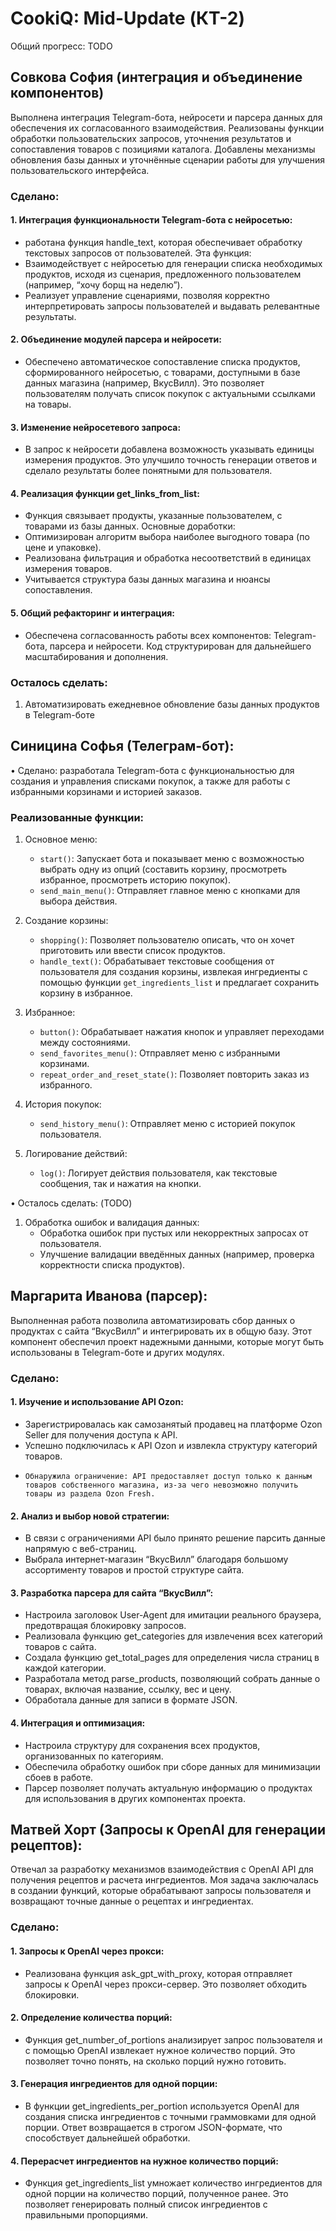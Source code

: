 # CookiQ: Mid-Update (КТ-2)

Общий прогресс: TODO

## Совкова София (интеграция и объединение компонентов)
Выполнена интеграция Telegram-бота, нейросети и парсера данных для обеспечения их согласованного взаимодействия. Реализованы функции обработки пользовательских запросов, уточнения результатов и сопоставления товаров с позициями каталога. Добавлены механизмы обновления базы данных и уточнённые сценарии работы для улучшения пользовательского интерфейса.

### Сделано:
#### 1. Интеграция функциональности Telegram-бота с нейросетью:
- работана функция handle_text, которая обеспечивает обработку текстовых запросов от пользователей. Эта функция:
- Взаимодействует с нейросетью для генерации списка необходимых продуктов, исходя из сценария, предложенного пользователем (например, “хочу борщ на неделю”).
- Реализует управление сценариями, позволяя корректно интерпретировать запросы пользователей и выдавать релевантные результаты.
#### 2.	Объединение модулей парсера и нейросети:
- Обеспечено автоматическое сопоставление списка продуктов, сформированного нейросетью, с товарами, доступными в базе данных магазина (например, ВкусВилл). Это позволяет пользователям получать список покупок с актуальными ссылками на товары.
#### 3. Изменение нейросетевого запроса:
- В запрос к нейросети добавлена возможность указывать единицы измерения продуктов. Это улучшило точность генерации ответов и сделало результаты более понятными для пользователя.
#### 4.	Реализация функции get_links_from_list:
-	Функция связывает продукты, указанные пользователем, с товарами из базы данных. Основные доработки:
- Оптимизирован алгоритм выбора наиболее выгодного товара (по цене и упаковке).
-	Реализована фильтрация и обработка несоответствий в единицах измерения товаров.
-	Учитывается структура базы данных магазина и нюансы сопоставления.
#### 5.	Общий рефакторинг и интеграция:
-	Обеспечена согласованность работы всех компонентов: Telegram-бота, парсера и нейросети. Код структурирован для дальнейшего масштабирования и дополнения.

### Осталось сделать:
1. Автоматизировать ежедневное обновление базы данных продуктов в Telegram-боте

## Синицина Софья (Телеграм-бот):

• Сделано: разработала Telegram-бота с функциональностью для создания и управления списками покупок, а также для работы с избранными корзинами и историей заказов.

### Реализованные функции:
1. Основное меню:
   - `start()`: Запускает бота и показывает меню с возможностью выбрать одну из опций (составить корзину, просмотреть избранное, просмотреть историю покупок).
   - `send_main_menu()`: Отправляет главное меню с кнопками для выбора действия.

2. Создание корзины:
   - `shopping()`: Позволяет пользователю описать, что он хочет приготовить или ввести список продуктов.
   - `handle_text()`: Обрабатывает текстовые сообщения от пользователя для создания корзины, извлекая ингредиенты с помощью функции `get_ingredients_list` и предлагает сохранить корзину в избранное.

3. Избранное:
   - `button()`: Обрабатывает нажатия кнопок и управляет переходами между состояниями.
   - `send_favorites_menu()`: Отправляет меню с избранными корзинами.
   - `repeat_order_and_reset_state()`: Позволяет повторить заказ из избранного.

4. История покупок:
   - `send_history_menu()`: Отправляет меню с историей покупок пользователя.

5. Логирование действий:
   - `log()`: Логирует действия пользователя, как текстовые сообщения, так и нажатия на кнопки.


• Осталось сделать: (TODO)
1. Обработка ошибок и валидация данных:
   - Обработка ошибок при пустых или некорректных запросах от пользователя.
   - Улучшение валидации введённых данных (например, проверка корректности списка продуктов).



## Маргарита Иванова (парсер):
Выполненная работа позволила автоматизировать сбор данных о продуктах с сайта “ВкусВилл” и интегрировать их в общую базу. Этот компонент обеспечил проект надежными данными, которые могут быть использованы в Telegram-боте и других модулях.

### Сделано:

#### 1. Изучение и использование API Ozon:
-    Зарегистрировалась как самозанятый продавец на платформе Ozon Seller для получения доступа к API.
-    Успешно подключилась к API Ozon и извлекла структуру категорий товаров.
-	  Обнаружила ограничение: API предоставляет доступ только к данным товаров собственного магазина, из-за чего невозможно получить товары из раздела Ozon Fresh.
#### 2. Анализ и выбор новой стратегии:
-    В связи с ограничениями API было принято решение парсить данные напрямую с веб-страниц.
-    Выбрала интернет-магазин “ВкусВилл” благодаря большому ассортименту товаров и простой структуре сайта.
#### 3. Разработка парсера для сайта “ВкусВилл”:
-	Настроила заголовок User-Agent для имитации реального браузера, предотвращая блокировку запросов.
-	Реализовала функцию get_categories для извлечения всех категорий товаров с сайта.
-	Создала функцию get_total_pages для определения числа страниц в каждой категории.
-	Разработала метод parse_products, позволяющий собрать данные о товарах, включая название, ссылку, вес и цену.
-	Обработала данные для записи в формате JSON.
#### 4. Интеграция и оптимизация:
-	Настроила структуру для сохранения всех продуктов, организованных по категориям.
-	Обеспечила обработку ошибок при сборе данных для минимизации сбоев в работе.
-	Парсер позволяет получать актуальную информацию о продуктах для использования в других компонентах проекта.



## Матвей Хорт (Запросы к OpenAI для генерации рецептов):
 Отвечал за разработку механизмов взаимодействия с OpenAI API для получения рецептов и расчета ингредиентов. Моя задача заключалась в создании функций, которые обрабатывают запросы пользователя и возвращают точные данные о рецептах и ингредиентах.

### Сделано: 

#### 1. Запросы к OpenAI через прокси:
-  Реализована функция ask_gpt_with_proxy, которая отправляет запросы к OpenAI через прокси-сервер. Это позволяет обходить блокировки.
#### 2. Определение количества порций:
- Функция get_number_of_portions анализирует запрос пользователя и с помощью OpenAI извлекает нужное количество порций. Это позволяет точно понять, на сколько порций нужно готовить.
#### 3. Генерация ингредиентов для одной порции:
- В функции get_ingredients_per_portion используется OpenAI для создания списка ингредиентов с точными граммовками для одной порции. Ответ возвращается в строгом JSON-формате, что способствует дальнейшей обработки.
#### 4. Перерасчет ингредиентов на нужное количество порций:
- Функция get_ingredients_list умножает количество ингредиентов для одной порции на количество порций, полученное ранее. Это позволяет генерировать полный список ингредиентов с правильными пропорциями.
